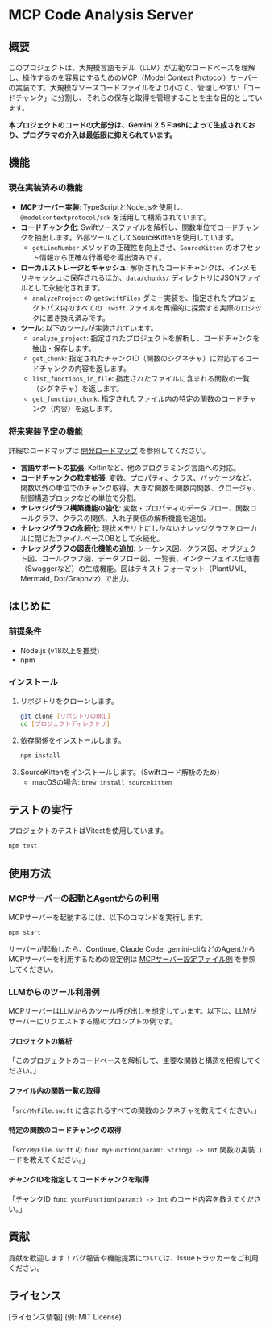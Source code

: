 # MCP Code Analysis Server

## 概要
このプロジェクトは、大規模言語モデル（LLM）が広範なコードベースを理解し、操作するのを容易にするためのMCP（Model Context Protocol）サーバーの実装です。大規模なソースコードファイルをより小さく、管理しやすい「コードチャンク」に分割し、それらの保存と取得を管理することを主な目的としています。

**本プロジェクトのコードの大部分は、Gemini 2.5 Flashによって生成されており、プログラマの介入は最低限に抑えられています。**

## 機能

### 現在実装済みの機能
- **MCPサーバー実装**: TypeScriptとNode.jsを使用し、`@modelcontextprotocol/sdk` を活用して構築されています。
- **コードチャンク化**: Swiftソースファイルを解析し、関数単位でコードチャンクを抽出します。外部ツールとしてSourceKittenを使用しています。
    - `getLineNumber` メソッドの正確性を向上させ、`SourceKitten` のオフセット情報から正確な行番号を導出済みです。
- **ローカルストレージとキャッシュ**: 解析されたコードチャンクは、インメモリキャッシュに保存されるほか、`data/chunks/` ディレクトリにJSONファイルとして永続化されます。
    - `analyzeProject` の `getSwiftFiles` ダミー実装を、指定されたプロジェクトパス内のすべての `.swift` ファイルを再帰的に探索する実際のロジックに置き換え済みです。
- **ツール**: 以下のツールが実装されています。
    - `analyze_project`: 指定されたプロジェクトを解析し、コードチャンクを抽出・保存します。
    - `get_chunk`: 指定されたチャンクID（関数のシグネチャ）に対応するコードチャンクの内容を返します。
    - `list_functions_in_file`: 指定されたファイルに含まれる関数の一覧（シグネチャ）を返します。
    - `get_function_chunk`: 指定されたファイル内の特定の関数のコードチャンク（内容）を返します。

### 将来実装予定の機能
詳細なロードマップは [開発ロードマップ](doc/roadmap.md) を参照してください。
- **言語サポートの拡張**: Kotlinなど、他のプログラミング言語への対応。
- **コードチャンクの粒度拡張**: 変数、プロパティ、クラス、パッケージなど、関数以外の単位でのチャンク取得。大きな関数を関数内関数、クロージャ、制御構造ブロックなどの単位で分割。
- **ナレッジグラフ構築機能の強化**: 変数・プロパティのデータフロー、関数コールグラフ、クラスの関係、入れ子関係の解析機能を追加。
- **ナレッジグラフの永続化**: 現状メモリ上にしかないナレッジグラフをローカルに閉じたファイルベースDBとして永続化。
- **ナレッジグラフの図表化機能の追加**: シーケンス図、クラス図、オブジェクト図、コールグラフ図、データフロー図、一覧表、インターフェイス仕様書（Swaggerなど）の生成機能。図はテキストフォーマット（PlantUML, Mermaid, Dot/Graphviz）で出力。

## はじめに

### 前提条件
- Node.js (v18以上を推奨)
- npm

### インストール
1.  リポジトリをクローンします。
    ```bash
    git clone [リポジトリのURL]
    cd [プロジェクトディレクトリ]
    ```
2.  依存関係をインストールします。
    ```bash
    npm install
    ```
3.  SourceKittenをインストールします。（Swiftコード解析のため）
    - macOSの場合: `brew install sourcekitten`

## テストの実行

プロジェクトのテストはVitestを使用しています。
```bash
npm test
```

## 使用方法

### MCPサーバーの起動とAgentからの利用
MCPサーバーを起動するには、以下のコマンドを実行します。
```bash
npm start
```
サーバーが起動したら、Continue, Claude Code, gemini-cliなどのAgentからMCPサーバーを利用するための設定例は [MCPサーバー設定ファイル例](doc/mcp_settings.md) を参照してください。

### LLMからのツール利用例
MCPサーバーはLLMからのツール呼び出しを想定しています。以下は、LLMがサーバーにリクエストする際のプロンプトの例です。

#### プロジェクトの解析
「このプロジェクトのコードベースを解析して、主要な関数と構造を把握してください。」

#### ファイル内の関数一覧の取得
「`src/MyFile.swift` に含まれるすべての関数のシグネチャを教えてください。」

#### 特定の関数のコードチャンクの取得
「`src/MyFile.swift` の `func myFunction(param: String) -> Int` 関数の実装コードを教えてください。」

#### チャンクIDを指定してコードチャンクを取得
「チャンクID `func yourFunction(param:) -> Int` のコード内容を教えてください。」

## 貢献

貢献を歓迎します！バグ報告や機能提案については、Issueトラッカーをご利用ください。

## ライセンス

[ライセンス情報] (例: MIT License)